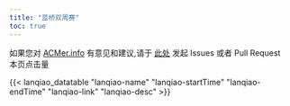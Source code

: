 ```yaml
---
title: "蓝桥双周赛"
toc: true
---
```


如果您对 [ACMer.info](https://acmer.info/) 有意见和建议,请于 [此处](https://github.com/acmerindex/acmer-info) 发起 Issues 或者 Pull Request
<br/>
<span>本页点击量<span id="busuanzi_value_page_pv"></span>
<br/>

{{< lanqiao_datatable "lanqiao-name" "lanqiao-startTime" "lanqiao-endTime" "lanqiao-link" "lanqiao-desc" >}}
